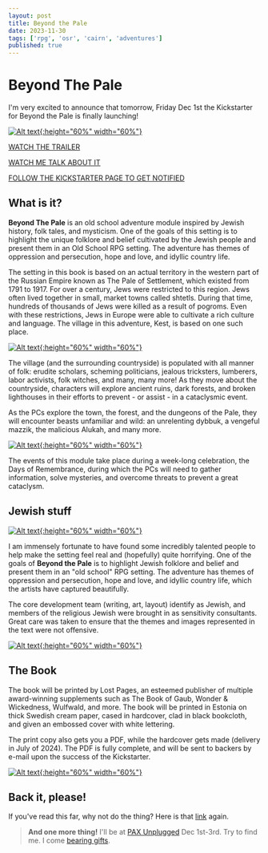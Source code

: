 ```yaml
---
layout: post
title: Beyond the Pale
date: 2023-11-30
tags: ['rpg', 'osr', 'cairn', 'adventures']
published: true
---
```


# Beyond The Pale

I'm very excited to announce that tomorrow, Friday Dec 1st the Kickstarter for Beyond the Pale is finally launching!

[![Alt text](/img/beyond-the-pale/btp-on-ks.jpg "Click to make bigger"){:height="60%" width="60%"}](/img/beyond-the-pale/btp-on-ks.jpg)

[WATCH THE TRAILER](https://www.youtube.com/watch?v=gkch4pZ_XIY)

[WATCH ME TALK ABOUT IT](https://www.youtube.com/watch?v=iIzwjxlo5CM&feature=youtu.be)

[FOLLOW THE KICKSTARTER PAGE TO GET NOTIFIED](https://www.kickstarter.com/projects/lost-pages/beyond-the-pale-a-folktale-adventure/)

## What is it?

**Beyond The Pale** is an old school adventure module inspired by Jewish history, folk tales, and mysticism. One of the goals of this setting is to highlight the unique folklore and belief cultivated by the Jewish people and present them in an Old School RPG setting. The adventure has themes of oppression and persecution, hope and love, and idyllic country life. 

The setting in this book is based on an actual territory in the western part of the Russian Empire known as The Pale of Settlement, which existed from 1791 to 1917. For over a century, Jews were restricted to this region. Jews often lived together in small, market towns called shtetls. During that time, hundreds of thousands of Jews were killed as a result of pogroms. Even with these restrictions, Jews in Europe were able to cultivate a rich culture and language. The village in this adventure, Kest, is based on one such place.

[![Alt text](/img/beyond-the-pale/beyondthepale-map.resized.png "Click to make bigger"){:height="60%" width="60%"}](/img/beyond-the-pale/beyondthepale-map.resized.png)

The village (and the surrounding countryside) is populated with all manner of folk: erudite scholars, scheming politicians, jealous tricksters, lumberers, labor activists, folk witches, and many, many more! As they move about the countryside, characters will explore ancient ruins, dark forests, and broken lighthouses in their efforts to prevent - or assist - in a cataclysmic event.

As the PCs explore the town, the forest, and the dungeons of the Pale, they will encounter beasts unfamiliar and wild: an unrelenting dybbuk, a vengeful mazzik, the malicious Alukah, and many more.

[![Alt text](/img/beyond-the-pale/dazzler.resized.png "Click to make bigger"){:height="60%" width="60%"}](/img/beyond-the-pale/dazzler.resized.png)

The events of this module take place during a week-long celebration, the Days of Remembrance, during which the PCs will need to gather information, solve mysteries, and overcome threats to prevent a great cataclysm. 

## Jewish stuff

[![Alt text](/img/beyond-the-pale/book1.png "Click to make bigger"){:height="60%" width="60%"}](/img/beyond-the-pale/book1.png)

I am immensely fortunate to have found some incredibly talented people to help make the setting feel real and (hopefully) quite horrifying. One of the goals of **Beyond the Pale** is to highlight Jewish folklore and belief and present them in an "old school" RPG setting. The adventure has themes of oppression and persecution, hope and love, and idyllic country life, which the artists have captured beautifully.

The core development team (writing, art, layout) identify as Jewish, and members of the religious Jewish were brought in as sensitivity consultants. Great care was taken to ensure that the themes and images represented in the text were not offensive.


[![Alt text](/img/beyond-the-pale/mockup_cover.jpg "Click to make bigger"){:height="60%" width="60%"}](/img/beyond-the-pale/mockup_cover.jpg)

## The Book

The book will be printed by Lost Pages, an esteemed publisher of multiple award-winning supplements such as The Book of Gaub, Wonder & Wickedness, Wulfwald, and more. The book will be printed in Estonia on thick Swedish cream paper, cased in hardcover, clad in black bookcloth, and given an embossed cover with white lettering.  

The print copy also gets you a PDF, while the hardcover gets made (delivery in July of 2024). The PDF is fully complete, and will be sent to backers by e-mail upon the success of the Kickstarter.

[![Alt text](/img/beyond-the-pale/rifka.resized.jpg "Click to make bigger"){:height="60%" width="60%"}](/img/beyond-the-pale/rifka.resized.jpg)

## Back it, please!

If you've read this far, why not do the thing? Here is that [link](https://www.kickstarter.com/projects/lost-pages/beyond-the-pale-a-folktale-adventure/) again.

> **And one more thing!**
> I'll be at [PAX Unplugged](https://unplugged.paxsite.com/) Dec 1st-3rd. Try to find me. I come [bearing gifts](https://twitter.com/yochaigal1/status/1760311212808724765).